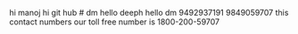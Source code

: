 hi manoj
hi git hub  # dm
hello deeph
hello dm
9492937191
9849059707
this contact numbers
our toll free number is 1800-200-59707
